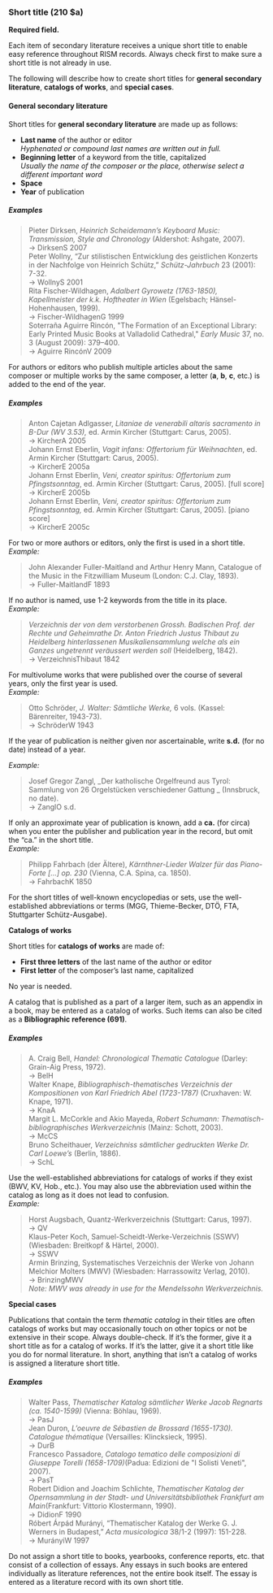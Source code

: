 ### Short title (210 $a)

**Required field.**

Each item of secondary literature receives a unique short title to enable easy reference throughout RISM records. Always
check first to make sure a short title is not already in use.

The following will describe how to create short titles for **general secondary literature**, **catalogs of works**,
and **special cases**.

#### General secondary literature

Short titles for **general secondary literature** are made up as follows:

- **Last name** of the author or editor  
  _Hyphenated or compound last names are written out in full._
- **Beginning letter** of a keyword from the title, capitalized  
  _Usually the name of the composer or the place, otherwise select a different important word_
- **Space**
- **Year** of publication

##### Examples
> Pieter Dirksen, _Heinrich Scheidemann’s Keyboard Music: Transmission, Style and Chronology_ (Aldershot: Ashgate, 2007).  
> → DirksenS 2007  
> Peter Wollny, “Zur stilistischen Entwicklung des geistlichen Konzerts in der Nachfolge von Heinrich Schütz,” _Schütz-Jahrbuch_ 23 (2001): 7-32.  
> → WollnyS 2001  
> Rita Fischer-Wildhagen, _Adalbert Gyrowetz (1763-1850), Kapellmeister der k.k. Hoftheater in Wien_ (Egelsbach; Hänsel-Hohenhausen, 1999).  
> → Fischer-WildhagenG 1999  
> Soterraña Aguirre Rincón, "The Formation of an Exceptional Library: Early Printed Music Books at Valladolid Cathedral," _Early Music_ 37, no. 3 (August 2009): 379–400.  
> → Aguirre RincónV 2009


For authors or editors who publish multiple articles about the same composer or multiple works by the same composer, a
letter (**a**, **b**, **c**, etc.) is added to the end of the year.  
##### Examples

> Anton Cajetan Adlgasser, _Litaniae de venerabili altaris sacramento in B-Dur (WV 3.53),_ ed. Armin Kircher (Stuttgart: Carus, 2005).  
> → KircherA 2005  
> Johann Ernst Eberlin, _Vagit infans: Offertorium für Weihnachten_, ed. Armin Kircher (Stuttgart: Carus, 2005).  
> → KircherE 2005a  
> Johann Ernst Eberlin, _Veni, creator spiritus: Offertorium zum Pfingstsonntag_, ed. Armin Kircher (Stuttgart: Carus, 2005). [full score]  
> → KircherE 2005b  
> Johann Ernst Eberlin, _Veni, creator spiritus: Offertorium zum Pfingstsonntag,_ ed. Armin Kircher (Stuttgart: Carus, 2005). [piano score]  
> → KircherE 2005c


For two or more authors or editors, only the first is used in a short title.  
_Example:_

> John Alexander Fuller-Maitland and Arthur Henry Mann, Catalogue of the Music in the Fitzwilliam Museum (London: C.J. Clay, 1893).  
> → Fuller-MaitlandF 1893

If no author is named, use 1-2 keywords from the title in its place.  
_Example:_

> _Verzeichnis der von dem verstorbenen Grossh. Badischen Prof. der Rechte und Geheimrathe Dr. Anton Friedrich Justus Thibaut zu Heidelberg hinterlassenen Musikaliensammlung welche als ein Ganzes ungetrennt veräussert werden soll_ (Heidelberg, 1842).  
> → VerzeichnisThibaut 1842


For multivolume works that were published over the course of several years, only the first year is used.  
_Example:_

> Otto Schröder, _J. Walter: Sämtliche Werke,_ 6 vols. (Kassel: Bärenreiter, 1943-73).  
> → SchröderW 1943

If the year of publication is neither given nor ascertainable, write **s.d.** (for no date) instead of a year.

_Example:_

> Josef Gregor Zangl, _Der katholische Orgelfreund aus Tyrol: Sammlung von 26 Orgelstücken verschiedener Gattung _ (Innsbruck, no date).  
> → ZanglO s.d.


If only an approximate year of publication is known, add a **ca.** (for circa) when you enter the publisher and
publication year in the record, but omit the “ca.” in the short title.  
_Example:_

> Philipp Fahrbach (der Ältere), _Kärnthner-Lieder Walzer für das Piano-Forte [...] op. 230_ (Vienna, C.A. Spina, ca. 1850).  
> → FahrbachK 1850

For the short titles of well-known encyclopedias or sets, use the well-established abbreviations or terms (MGG,
Thieme-Becker, DTÖ, FTA, Stuttgarter Schütz-Ausgabe).

**Catalogs of works**

Short titles for **catalogs of works** are made of:

- **First three letters** of the last name of the author or editor
- **First letter** of the composer’s last name, capitalized

No year is needed.

A catalog that is published as a part of a larger item, such as an appendix in a book, may be entered as a catalog of
works. Such items can also be cited as a **Bibliographic reference (691)**.

##### Examples

> A. Craig Bell, _Handel: Chronological Thematic Catalogue_ (Darley: Grain-Aig Press, 1972).  
> → BelH  
> Walter Knape, _Bibliographisch-thematisches Verzeichnis der Kompositionen von Karl Friedrich Abel (1723-1787)_ (Cruxhaven: W. Knape, 1971).  
> → KnaA  
> Margit L. McCorkle and Akio Mayeda, _Robert Schumann: Thematisch-bibliographisches Werkverzeichnis_ (Mainz: Schott, 2003).  
> → McCS  
> Bruno Scheithauer, _Verzeichniss sämtlicher gedruckten Werke Dr. Carl Loewe’s_ (Berlin, 1886).  
> → SchL

Use the well-established abbreviations for catalogs of works if they exist (BWV, KV, Hob., etc.). You may also use the
abbreviation used within the catalog as long as it does not lead to confusion.    
_Example:_

> Horst Augsbach, Quantz-Werkverzeichnis (Stuttgart: Carus, 1997).  
> → QV  
> Klaus-Peter Koch, Samuel-Scheidt-Werke-Verzeichnis (SSWV) (Wiesbaden: Breitkopf & Härtel, 2000).  
> → SSWV  
> Armin Brinzing, Systematisches Verzeichnis der Werke von Johann Melchior Molters (MWV) (Wiesbaden: Harrassowitz Verlag, 2010).  
> → BrinzingMWV  
> _Note: MWV was already in use for the Mendelssohn Werkverzeichnis._

**Special cases**

Publications that contain the term _thematic catalog_ in their titles are often catalogs of works but may occasionally
touch on other topics or not be extensive in their scope. Always double-check. If it’s the former, give it a short title
as for a catalog of works. If it’s the latter, give it a short title like you do for normal literature. In short,
anything that isn’t a catalog of works is assigned a literature short title.

##### Examples

> Walter Pass, _Thematischer Katalog sämtlicher Werke Jacob Regnarts (ca. 1540-1599)_ (Vienna: Böhlau, 1969).  
> → PasJ  
> Jean Duron, _L’oeuvre de Sébastien de Brossard (1655-1730). Catalogue thématique_ (Versailles: Klincksieck, 1995).  
> → DurB  
> Francesco Passadore, _Catalogo tematico delle composizioni di Giuseppe Torelli (1658-1709)_(Padua: Edizioni de "I Solisti Veneti", 2007).  
> → PasT  
> Robert Didion and Joachim Schlichte, _Thematischer Katalog der Opernsammlung in der Stadt- und Universitätsbibliothek Frankfurt am Main_(Frankfurt: Vittorio Klostermann, 1990).  
> → DidionF 1990  
> Róbert Árpád Murányi, “Thematischer Katalog der Werke G. J. Werners in Budapest,” _Acta musicologica_ 38/1-2 (1997): 151-228.  
> → MurányiW 1997

Do not assign a short title to books, yearbooks, conference reports, etc. that consist of a collection of essays. Any
essays in such books are entered individually as literature references, not the entire book itself. The essay is entered
as a literature record with its own short title.
